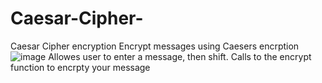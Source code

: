 # Caesar-Cipher-
Caesar Cipher encryption
Encrypt messages using Caesers encrption
![image](https://user-images.githubusercontent.com/59716037/115977215-b3484700-a52a-11eb-9808-d7cdb31ac660.png)
Allowes user to enter a message, then shift. Calls to the encrypt function to encrpty your message
